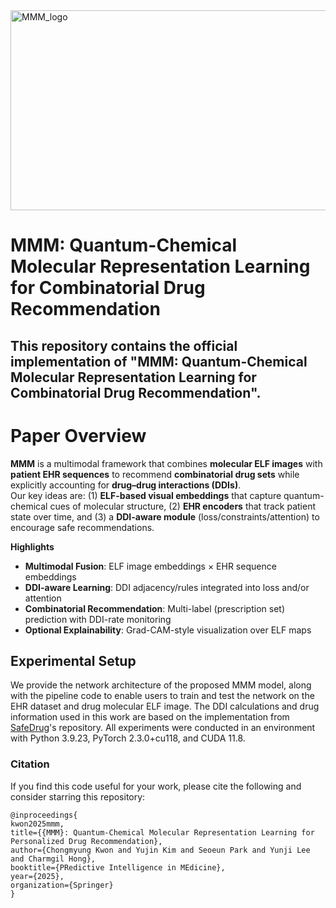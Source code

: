 <img width="930" height="320" alt="MMM_logo" src="https://github.com/user-attachments/assets/b70d9ffc-5191-46a6-b073-d130d305a42e" />


# MMM: Quantum-Chemical Molecular Representation Learning for Combinatorial Drug Recommendation
## This repository contains the official implementation of **"MMM: Quantum-Chemical Molecular Representation Learning for Combinatorial Drug Recommendation"**.


# Paper Overview

**MMM** is a multimodal framework that combines **molecular ELF images** with **patient EHR sequences** to recommend **combinatorial drug sets** while explicitly accounting for **drug–drug interactions (DDIs)**.  
Our key ideas are: (1) **ELF-based visual embeddings** that capture quantum-chemical cues of molecular structure, (2) **EHR encoders** that track patient state over time, and (3) a **DDI-aware module** (loss/constraints/attention) to encourage safe recommendations.

**Highlights**
- **Multimodal Fusion**: ELF image embeddings × EHR sequence embeddings  
- **DDI-aware Learning**: DDI adjacency/rules integrated into loss and/or attention  
- **Combinatorial Recommendation**: Multi-label (prescription set) prediction with DDI-rate monitoring  
- **Optional Explainability**: Grad-CAM-style visualization over ELF maps


## Experimental Setup

We provide the network architecture of the proposed MMM model, along with the pipeline code to enable users to train and test the network on the EHR dataset and drug molecular ELF image. The DDI calculations and drug information used in this work are based on the implementation from [SafeDrug](https://github.com/ycq091044/SafeDrug)'s repository. All experiments were conducted in an environment with Python 3.9.23, PyTorch 2.3.0+cu118, and CUDA 11.8.

### Citation
If you find this code useful for your work, please cite the following and consider starring this repository:
```
@inproceedings{
kwon2025mmm,
title={{MMM}: Quantum-Chemical Molecular Representation Learning for Personalized Drug Recommendation},
author={Chongmyung Kwon and Yujin Kim and Seoeun Park and Yunji Lee and Charmgil Hong},
booktitle={PRedictive Intelligence in MEdicine},
year={2025},
organization={Springer}
}
```
